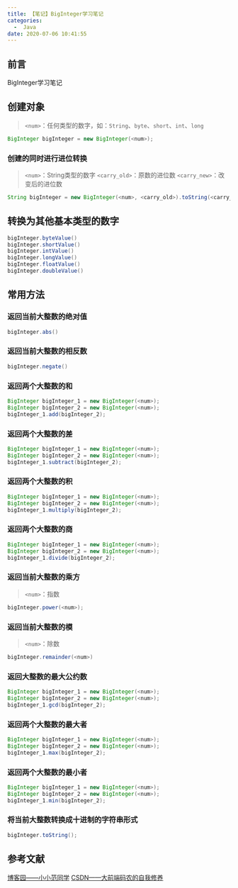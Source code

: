 ```yaml
---
title: 【笔记】BigInteger学习笔记
categories:
  -  Java
date: 2020-07-06 10:41:55
---
```


## 前言

BigInteger学习笔记

<!-- more -->

## 创建对象

> `<num>`：任何类型的数字，如：`String`、`byte`、`short`、`int`、`long`

``` java
BigInteger bigInteger = new BigInteger(<num>);
```

### 创建的同时进行进位转换

> `<num>`：String类型的数字
> `<carry_old>`：原数的进位数
> `<carry_new>`：改变后的进位数

``` java
String bigInteger = new BigInteger(<num>, <carry_old>).toString(<carry_new>);
```

## 转换为其他基本类型的数字

``` java
bigInteger.byteValue()
bigInteger.shortValue()
bigInteger.intValue()
bigInteger.longValue()
bigInteger.floatValue()
bigInteger.doubleValue()
```

## 常用方法

### 返回当前大整数的绝对值

``` java
bigInteger.abs()
```

### 返回当前大整数的相反数

``` java
bigInteger.negate()
```

### 返回两个大整数的和

``` java
BigInteger bigInteger_1 = new BigInteger(<num>);
BigInteger bigInteger_2 = new BigInteger(<num>);
bigInteger_1.add(bigInteger_2);
```

### 返回两个大整数的差

``` java
BigInteger bigInteger_1 = new BigInteger(<num>);
BigInteger bigInteger_2 = new BigInteger(<num>);
bigInteger_1.subtract(bigInteger_2);
```

### 返回两个大整数的积

``` java
BigInteger bigInteger_1 = new BigInteger(<num>);
BigInteger bigInteger_2 = new BigInteger(<num>);
bigInteger_1.multiply(bigInteger_2);
```

### 返回两个大整数的商

``` java
BigInteger bigInteger_1 = new BigInteger(<num>);
BigInteger bigInteger_2 = new BigInteger(<num>);
bigInteger_1.divide(bigInteger_2);
```

### 返回当前大整数的乘方

> `<num>`：指数

``` java
bigInteger.power(<num>);
```

### 返回当前大整数的模

> `<num>`：除数

``` java
bigInteger.remainder(<num>)
```

### 返回大整数的最大公约数

``` java
BigInteger bigInteger_1 = new BigInteger(<num>);
BigInteger bigInteger_2 = new BigInteger(<num>);
bigInteger_1.gcd(bigInteger_2);
```

### 返回两个大整数的最大者

``` java
BigInteger bigInteger_1 = new BigInteger(<num>);
BigInteger bigInteger_2 = new BigInteger(<num>);
bigInteger_1.max(bigInteger_2);
```

### 返回两个大整数的最小者

``` java
BigInteger bigInteger_1 = new BigInteger(<num>);
BigInteger bigInteger_2 = new BigInteger(<num>);
bigInteger_1.min(bigInteger_2);
```

### 将当前大整数转换成十进制的字符串形式

``` java
bigInteger.toString();
```

## 参考文献

[博客园——小小范同学](https://www.cnblogs.com/numen-fan/p/6500914.html)
[CSDN——大前端码农的自我修养](https://blog.csdn.net/jiangguangchao/article/details/101520017)

